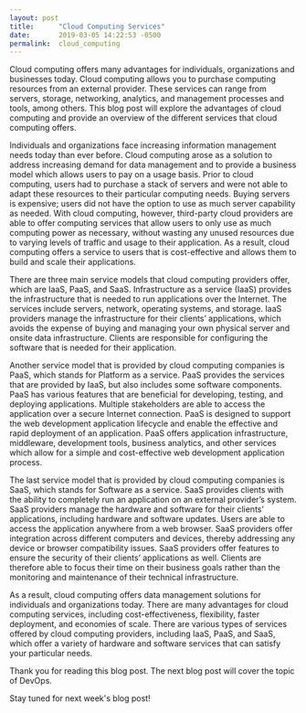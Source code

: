 ```yaml
---
layout: post
title:      "Cloud Computing Services"
date:       2019-03-05 14:22:53 -0500
permalink:  cloud_computing
---
```



Cloud computing offers many advantages for individuals, organizations and businesses today. Cloud computing allows you to purchase computing resources from an external provider. These services can range from servers, storage, networking, analytics, and management processes and tools, among others. This blog post will explore the advantages of cloud computing and provide an overview of the different services that cloud computing offers.

Individuals and organizations face increasing information management needs today than ever before. Cloud computing arose as a solution to address increasing demand for data management and to provide a business model which allows users to pay on a usage basis. Prior to cloud computing, users had to purchase a stack of servers and were not able to adapt these resources to their particular computing needs. Buying servers is expensive; users did not have the option to use as much server capability as needed. With cloud computing, however, third-party cloud providers are able to offer computing services that allow users to only use as much computing power as necessary, without wasting any unused resources due to varying levels of traffic and usage to their application. As a result, cloud computing offers a service to users that is cost-effective and allows them to build and scale their applications. 

There are three main service models that cloud computing providers offer, which are IaaS, PaaS, and SaaS. Infrastructure as a service (IaaS) provides the infrastructure that is needed to run applications over the Internet. The services include servers, network, operating systems, and storage. IaaS providers manage the infrastructure for their clients’ applications, which avoids the expense of buying and managing your own physical server and onsite data infrastructure. Clients are responsible for configuring the software that is needed for their application.

Another service model that is provided by cloud computing companies is PaaS, which stands for Platform as a service. PaaS provides the services that are provided by IaaS, but also includes some software components. PaaS has various features that are beneficial for developing, testing, and deploying applications. Multiple stakeholders are able to access the application over a secure Internet connection. PaaS is designed to support the web development application lifecycle and enable the effective and rapid deployment of an application. PaaS offers application infrastructure, middleware, development tools, business analytics, and other services which allow for a simple and cost-effective web development application process.

The last service model that is provided by cloud computing companies is SaaS, which stands for Software as a service. SaaS provides clients with the ability to completely run an application on an external provider’s system. SaaS providers manage the hardware and software for their clients’ applications, including hardware and software updates. Users are able to access the application anywhere from a web browser. SaaS providers offer integration across different computers and devices, thereby addressing any device or browser compatibility issues. SaaS providers offer features to ensure the security of their clients’ applications as well. Clients are therefore able to focus their time on their business goals rather than the monitoring and maintenance of their technical infrastructure. 

As a result, cloud computing offers data management solutions for individuals and organizations today. There are many advantages for cloud computing services, including cost-effectiveness, flexibility, faster deployment, and economies of scale. There are various types of services offered by cloud computing providers, including IaaS, PaaS, and SaaS, which offer a variety of hardware and software services that can satisfy your particular needs. 

Thank you for reading this blog post. The next blog post will cover the topic of DevOps. 

Stay tuned for next week's blog post!

